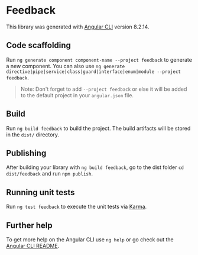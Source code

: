 # Feedback

This library was generated with [Angular CLI](https://github.com/angular/angular-cli) version 8.2.14.

## Code scaffolding

Run `ng generate component component-name --project feedback` to generate a new component. You can also use `ng generate directive|pipe|service|class|guard|interface|enum|module --project feedback`.
> Note: Don't forget to add `--project feedback` or else it will be added to the default project in your `angular.json` file. 

## Build

Run `ng build feedback` to build the project. The build artifacts will be stored in the `dist/` directory.

## Publishing

After building your library with `ng build feedback`, go to the dist folder `cd dist/feedback` and run `npm publish`.

## Running unit tests

Run `ng test feedback` to execute the unit tests via [Karma](https://karma-runner.github.io).

## Further help

To get more help on the Angular CLI use `ng help` or go check out the [Angular CLI README](https://github.com/angular/angular-cli/blob/master/README.md).
